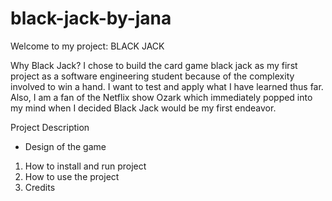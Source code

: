 # black-jack-by-jana
Welcome to my project:    BLACK JACK

Why Black Jack?
I chose to build the card game black jack as my first project as a software engineering student because of the complexity involved to win a hand. I want to test and apply what I have learned thus far. Also, I am a fan of the Netflix show Ozark which immediately popped into my mind when I decided Black Jack would be my first endeavor.    

Project Description
 - Design of the game
1. How to install and run project
2. How to use the project
3. Credits 